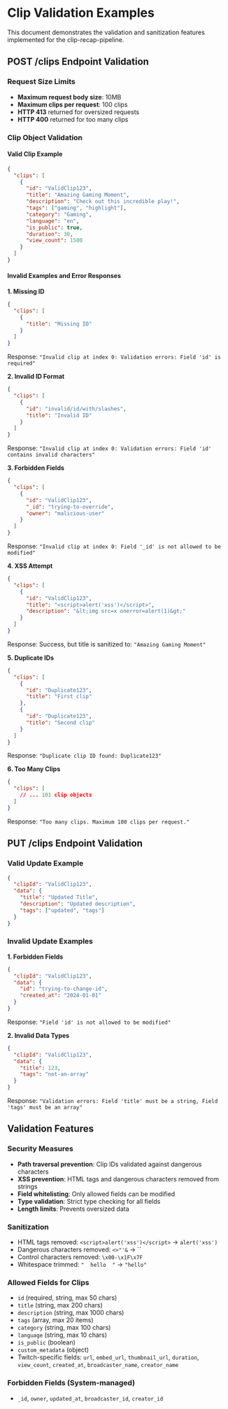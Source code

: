 # Clip Validation Examples

This document demonstrates the validation and sanitization features implemented for the clip-recap-pipeline.

## POST /clips Endpoint Validation

### Request Size Limits
- **Maximum request body size**: 10MB
- **Maximum clips per request**: 100 clips
- **HTTP 413** returned for oversized requests
- **HTTP 400** returned for too many clips

### Clip Object Validation

#### Valid Clip Example
```json
{
  "clips": [
    {
      "id": "ValidClip123",
      "title": "Amazing Gaming Moment",
      "description": "Check out this incredible play!",
      "tags": ["gaming", "highlight"],
      "category": "Gaming",
      "language": "en",
      "is_public": true,
      "duration": 30,
      "view_count": 1500
    }
  ]
}
```

#### Invalid Examples and Error Responses

**1. Missing ID**
```json
{
  "clips": [
    {
      "title": "Missing ID"
    }
  ]
}
```
Response: `"Invalid clip at index 0: Validation errors: Field 'id' is required"`

**2. Invalid ID Format**
```json
{
  "clips": [
    {
      "id": "invalid/id/with/slashes",
      "title": "Invalid ID"
    }
  ]
}
```
Response: `"Invalid clip at index 0: Validation errors: Field 'id' contains invalid characters"`

**3. Forbidden Fields**
```json
{
  "clips": [
    {
      "id": "ValidClip123",
      "_id": "trying-to-override",
      "owner": "malicious-user"
    }
  ]
}
```
Response: `"Invalid clip at index 0: Field '_id' is not allowed to be modified"`

**4. XSS Attempt**
```json
{
  "clips": [
    {
      "id": "ValidClip123",
      "title": "<script>alert('xss')</script>",
      "description": "&lt;img src=x onerror=alert(1)&gt;"
    }
  ]
}
```
Response: Success, but title is sanitized to: `"Amazing Gaming Moment"`

**5. Duplicate IDs**
```json
{
  "clips": [
    {
      "id": "Duplicate123",
      "title": "First clip"
    },
    {
      "id": "Duplicate123",
      "title": "Second clip"
    }
  ]
}
```
Response: `"Duplicate clip ID found: Duplicate123"`

**6. Too Many Clips**
```json
{
  "clips": [
    // ... 101 clip objects
  ]
}
```
Response: `"Too many clips. Maximum 100 clips per request."`

## PUT /clips Endpoint Validation

### Valid Update Example
```json
{
  "clipId": "ValidClip123",
  "data": {
    "title": "Updated Title",
    "description": "Updated description",
    "tags": ["updated", "tags"]
  }
}
```

### Invalid Update Examples

**1. Forbidden Fields**
```json
{
  "clipId": "ValidClip123",
  "data": {
    "id": "trying-to-change-id",
    "created_at": "2024-01-01"
  }
}
```
Response: `"Field 'id' is not allowed to be modified"`

**2. Invalid Data Types**
```json
{
  "clipId": "ValidClip123",
  "data": {
    "title": 123,
    "tags": "not-an-array"
  }
}
```
Response: `"Validation errors: Field 'title' must be a string, Field 'tags' must be an array"`

## Validation Features

### Security Measures
- **Path traversal prevention**: Clip IDs validated against dangerous characters
- **XSS prevention**: HTML tags and dangerous characters removed from strings
- **Field whitelisting**: Only allowed fields can be modified
- **Type validation**: Strict type checking for all fields
- **Length limits**: Prevents oversized data

### Sanitization
- HTML tags removed: `<script>alert('xss')</script>` → `alert('xss')`
- Dangerous characters removed: `<>"'&` → ``
- Control characters removed: `\x00-\x1F\x7F`
- Whitespace trimmed: `"  hello  "` → `"hello"`

### Allowed Fields for Clips
- `id` (required, string, max 50 chars)
- `title` (string, max 200 chars)
- `description` (string, max 1000 chars)
- `tags` (array, max 20 items)
- `category` (string, max 100 chars)
- `language` (string, max 10 chars)
- `is_public` (boolean)
- `custom_metadata` (object)
- Twitch-specific fields: `url`, `embed_url`, `thumbnail_url`, `duration`, `view_count`, `created_at`, `broadcaster_name`, `creator_name`

### Forbidden Fields (System-managed)
- `_id`, `owner`, `updated_at`, `broadcaster_id`, `creator_id`
